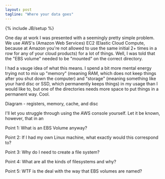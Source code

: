 ```yaml
---
layout: post
tagline: "Where your data goes"
---
```

{% include JB/setup %}

One day at work I was presented with a seemingly pretty simple problem. We use AWS's (Amazon Web Services) EC2 (Elastic Cloud Compute, because at Amazon you're not allowed to use the same initial 2+ times in a row for any of your cloud products) for a lot of things. Well, I was told that the "EBS volume" needed to be "mounted" on the correct directory.

I had a vauge idea of what this means. I spend a bit more mental energy trying not to mix up "memory" (meaning RAM, which does not keep things after you shut down the computer) and "storage" (meaning something like your hard disc or SSD, which permanently keeps things) in my usage than I would like to, but one of the directories needs more space to put things in a permanent way. Cool.

Diagram - registers, memory, cache, and disc

I'll let you struggle through using the AWS console yourself. Let it be known, however, that in an 

Point 1: What is an EBS Volume anyway?

Point 2: If I had my own Linux machine, what exactly would this correspond to?

Point 3: Why do I need to create a file system?

Point 4: What are all the kinds of filesystems and why?

Point 5: WTF is the deal with the way that EBS volumes are named?

